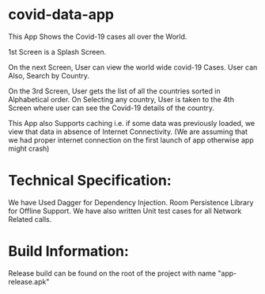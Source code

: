 # covid-data-app

This App Shows the Covid-19 cases all over the World.

1st Screen is a Splash Screen.

On the next Screen, User can view the world wide covid-19 Cases. User can Also, Search by Country.

On the 3rd Screen, User gets the list of all the countries sorted in Alphabetical order.
On Selecting any country, User is taken to the 4th Screen where user can see the Covid-19 details of the country.

This App also Supports caching i.e. if some data was previously loaded, we view that data in absence of Internet Connectivity.
 (We are assuming that we had proper internet connection on the first launch of app otherwise app might crash)
 
 
# Technical Specification:
 We have Used Dagger for Dependency Injection. 
 Room Persistence Library for Offline Support.
 We have also written Unit test cases for all Network Related calls.
 
 
# Build Information:

Release build can be found on the root of the project with name "app-release.apk"

